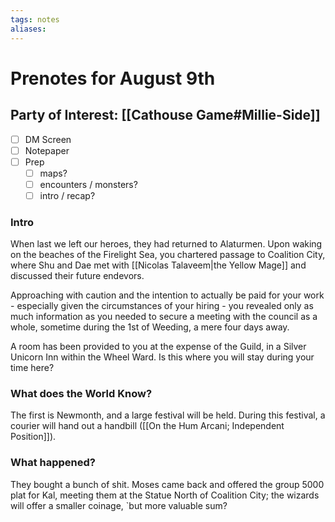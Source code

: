 ```yaml
---
tags: notes
aliases:
---
```


# Prenotes for August 9th
## Party of Interest: [[Cathouse Game#Millie-Side]]
- [ ] DM Screen
- [ ] Notepaper
- [ ] Prep
	- [ ] maps?
	- [ ] encounters / monsters?
	- [ ] intro / recap?

### Intro

When last we left our heroes, they had returned to Alaturmen. Upon waking on the beaches of the Firelight Sea, you chartered passage to Coalition City, where Shu and Dae met with [[Nicolas Talaveem|the Yellow Mage]] and discussed their future endevors. 

Approaching with caution and the intention to actually be paid for your work - especially given the circumstances of your hiring - you revealed only as much information as you needed to secure a meeting with the council as a whole, sometime during the 1st of Weeding, a mere four days away.

A room has been provided to you at the expense of the Guild, in a Silver Unicorn Inn within the Wheel Ward. Is this where you will stay during your time here?

### What does the World Know?

The first is Newmonth, and a large festival will be held. During this festival, a courier will hand out a handbill ([[On the Hum Arcani; Independent Position]]).

### What happened?

They bought a bunch of shit. Moses came back and offered the group 5000 plat for Kal, meeting them at the Statue North of Coalition City; the wizards will offer a smaller coinage, 
	`but more valuable sum?

